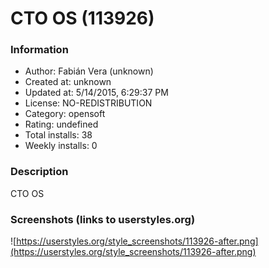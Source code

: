# CTO OS (113926)

### Information
- Author: Fabián Vera (unknown)
- Created at: unknown
- Updated at: 5/14/2015, 6:29:37 PM
- License: NO-REDISTRIBUTION
- Category: opensoft
- Rating: undefined
- Total installs: 38
- Weekly installs: 0


### Description
CTO OS


### Screenshots (links to userstyles.org)
![https://userstyles.org/style_screenshots/113926-after.png](https://userstyles.org/style_screenshots/113926-after.png)


